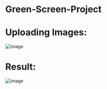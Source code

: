 # Green-Screen-Project

# Uploading Images:

![image](https://user-images.githubusercontent.com/81246801/220958299-7a9502ae-2d6a-432a-bbe3-7dc38d8b8394.png)

# Result:

![image](https://user-images.githubusercontent.com/81246801/220958494-cf809941-3e90-4284-86a3-176710eb825b.png)
